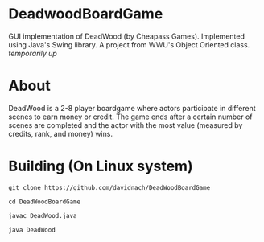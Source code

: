 # DeadwoodBoardGame
GUI implementation of DeadWood (by Cheapass Games). Implemented using Java's Swing library. A project from WWU's Object Oriented class. *temporarily up*

# About
DeadWood is a 2-8 player boardgame where actors participate in different scenes to earn money or credit. The game ends after a certain number of scenes are completed and the actor with the most value (measured by credits, rank, and money) wins.  

# Building (On Linux system)

    git clone https://github.com/davidnach/DeadWoodBoardGame
    
    cd DeadWoodBoardGame

    javac DeadWood.java

    java DeadWood
